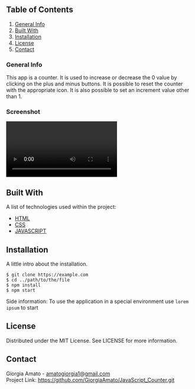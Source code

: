 ## Table of Contents
1. [General Info](#general-info)
2. [Built With](#built-with)
3. [Installation](#installation)
5. [License](#license)
6. [Contact](#contact)


### General Info
This app is a counter. It is used to increase or decrease the 0 value by clicking on the plus and minus buttons.
It is possible to reset the counter with the appropriate icon.
It is also possible to set an increment value other than 1.

### Screenshot
![Image text](img/Gif.mp4)

## Built With
A list of technologies used within the project:
* [HTML](https://developer.mozilla.org/it/docs/Web/HTML)
* [CSS](https://developer.mozilla.org/it/docs/Web/CSS)
* [JAVASCRIPT](https://developer.mozilla.org/it/docs/Web/JavaScript)

## Installation
A little intro about the installation.
```
$ git clone https://example.com
$ cd ../path/to/the/file
$ npm install
$ npm start
```
Side information: To use the application in a special environment use ```lorem ipsum``` to start

## License
Distributed under the MIT License. See LICENSE for more information.

## Contact
Giorgia Amato - amatogiorgia1@gmail.com <br>
Project Link: https://github.com/GiorgiaAmato/JavaScript_Counter.git
